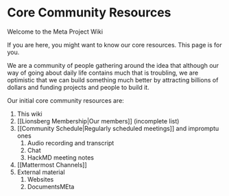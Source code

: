 # Core Community Resources
Welcome to the Meta Project Wiki

If you are here, you might want to know our core resources. This page is for you.

We are a community of people gathering around the idea that although our way of going about daily life contains much that is troubling, we are optimistic that we can build something much better by attracting billions of dollars and funding projects and people to build it.

Our initial core community resources are:

1. This wiki
2. [[Lionsberg Membership|Our members]] (incomplete list)
3. [[Community Schedule|Regularly scheduled meetings]] and impromptu ones
	1. Audio recording and transcript
	2. Chat
	3. HackMD meeting notes
4. [[Mattermost Channels]]  
5. External material
	1. Websites
	2. DocumentsMEta